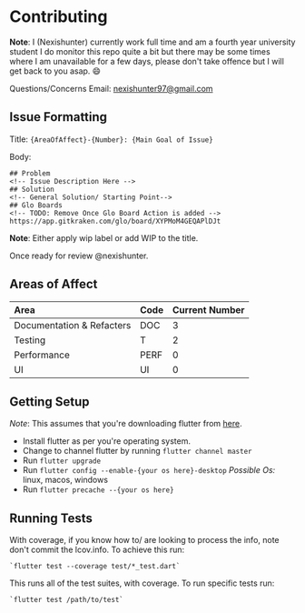 # Contributing

**Note**: I (Nexishunter) currently work full time and am a fourth year university student I do monitor this repo quite a bit but there may be some times where I am unavailable for a few days, please don't take offence but I will get back to you asap. :smile:


Questions/Concerns Email: nexishunter97@gmail.com

## Issue Formatting

Title: `{AreaOfAffect}-{Number}: {Main Goal of Issue}`

Body:
```
## Problem
<!-- Issue Description Here -->
## Solution
<!-- General Solution/ Starting Point-->
## Glo Boards 
<!-- TODO: Remove Once Glo Board Action is added -->
https://app.gitkraken.com/glo/board/XYPMoM4GEQAPlDJt
```
**Note**: Either apply wip label or add WIP to the title.

Once ready for review @nexishunter.

## Areas of Affect
<!-- Adjust me Upon Closure of PRs-->
| Area          | Code | Current Number |
| :------------ | :--- | :------------- |
| Documentation & Refacters| DOC  | 3              |
| Testing       | T    | 2              |
| Performance   | PERF | 0              |
| UI            | UI   | 0              |

## Getting Setup

*Note*: This assumes that you're downloading flutter from [here](flutter.dev).
- Install flutter as per you're operating system.
- Change to channel flutter by running `flutter channel master`
- Run `flutter upgrade`
- Run `flutter config --enable-{your os here}-desktop` *Possible Os:* linux, macos, windows
- Run `flutter precache --{your os here}`

## Running Tests
With coverage, if you know how to/ are looking to process the info, note don't commit the lcov.info. To
achieve this run:

    `flutter test --coverage test/*_test.dart`

This runs all of the test suites, with coverage. To run specific tests run:

    `flutter test /path/to/test`